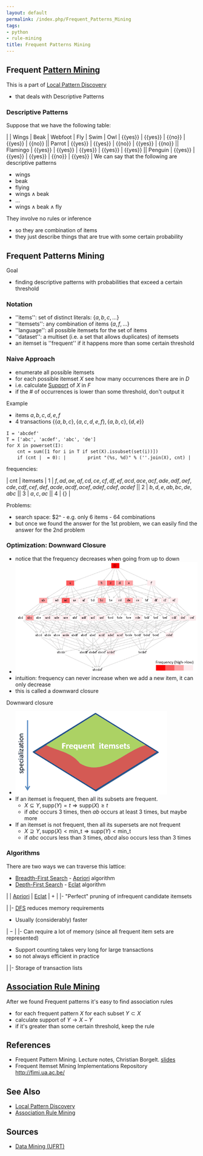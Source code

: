 ```yaml
---
layout: default
permalink: /index.php/Frequent_Patterns_Mining
tags:
- python
- rule-mining
title: Frequent Patterns Mining
---
```

## Frequent [Pattern Mining](Pattern_Mining)
This is a part of [Local Pattern Discovery](Local_Pattern_Discovery)
- that deals with Descriptive Patterns 


### Descriptive Patterns
Suppose that we have the following table:

|    |  Wings  |  Beak  |  Webfoot  |  Fly  |  Swim  |   Owl  |  {{yes}}  |  {{yes}}  |  {{no}}  |  {{yes}}  |  {{no}} ||   Parrot  |  {{yes}}  |  {{yes}}  |  {{no}}  |  {{yes}}  |  {{no}} ||   Flamingo  |  {{yes}}  |  {{yes}}  |  {{yes}}  |  {{yes}}  |  {{yes}} ||   Penguin  |  {{yes}}  |  {{yes}}  |  {{yes}}  |  {{no}}  |  {{yes}} |
We can say that the following are descriptive patterns
- $\text{wings}$
- $\text{beak}$
- $\text{flying}$
- $\text{wings} \land \text{beak}$
- $\text{...}$
- $\text{wings} \land \text{beak} \land \text{fly}$


They involve no rules or inference
- so they are combination of items
- they just describe things that are true with some certain probability


## Frequent Patterns Mining
Goal
- finding descriptive patterns with probabilities that exceed a certain threshold

### Notation
- ''items'': set of distinct literals: $\{ a, b, c, ...\}$
- ''itemsets'': any combination of items $\{ a, f, ... \}$
- ''language'': all possible itemsets for the set of items
- ''dataset'': a multiset (i.e. a set that allows duplicates) of itemsets
- an itemset is ''frequent'' if it happens more than some certain threshold


### Naive Approach
- enumerate all possible itemsets
- for each possible itemset $X$ see how many occurrences there are in $D$
- i.e. calculate [Support](Local_Pattern_Discovery#Support) of $X$ in $F$
- if the # of occurrences is lower than some threshold, don't output it


Example
- items ${a,b,c,d,e,f}$
- 4 transactions $\big\{ \{a,b,c\}, \{a,c,d,e,f\}, \{a,b,c\}, \{d,e\} \big\}$

```tera term macro
I = 'abcdef'
T = ['abc', 'acdef', 'abc', 'de']
for X in powerset(I):
    cnt = sum([1 for i in T if set(X).issubset(set(i))])
    if (cnt |  = 0): |        print "(%s, %d)" % (''.join(X), cnt) |
```


frequencies:

|   cnt  |  itemsets   |  1  |  $f,ad,ae,af,cd,ce,cf,df,ef,acd,ace,acf,ade,adf,aef,cde,cdf,cef,def,acde,acdf,acef,adef,cdef,acdef$ ||  2  |  $b,d,e,ab,bc,de,abc$ ||  3  |  $a,c,ac$ ||  4  |  $\{\}$ |

Problems:
- search space: $2^  - e.g. only 6 items - 64 combinations
- but once we found the answer for the 1st problem, we can easily find the answer for the 2nd problem



### Optimization: Downward Closure
- notice that the frequency decreases when going from up to down
- <img src="https://raw.githubusercontent.com/alexeygrigorev/wiki-figures/master/ufrt/kddm/lattice-frec-decrease.png" alt="Image">
- intuition: frequency can never increase when we add a new item, it can only decrease 
- this is called a downward closure


Downward closure
- <img src="https://raw.githubusercontent.com/alexeygrigorev/wiki-figures/master/ufrt/kddm/downward-closure.png" alt="Image">
- If an itemset is frequent, then all its subsets are frequent.
  - $X \subseteq Y, \text{supp}(Y) = t \Rightarrow \text{supp}(X) \geqslant t$
  - if $abc$ occurs 3 times, then $ab$ occurs at least 3 times, but maybe more
- If an itemset is not frequent, then all its supersets are not frequent
  - $X \supseteq Y, \text{supp}(X) < \text{min_t} \Rightarrow \text{supp}(Y) < \text{min_t}$
  - if $abc$ occurs less than 3 times, $abcd$ also occurs less than 3 times


### Algorithms
There are two ways we can traverse this lattice:
- [Breadth-First Search](Breadth-First_Search) - [Apriori](Apriori) algorithm
- [Depth-First Search](Depth-First_Search) - [Eclat](Eclat) algorithm


|    |  [Apriori](Apriori)  |  [Eclat](Eclat)  |   $+$   |   |- "Perfect" pruning of infrequent candidate itemsets

|   |- [DFS](Depth-First_Search) reduces memory requirements
- Usually (considerably) faster

|   $-$  |  |- Can require a lot of memory (since all frequent item sets are represented)
- Support counting takes very long for large transactions
- so not always efficient in practice

|  |- Storage of transaction lists



## [Association Rule Mining](Association_Rule_Mining)
After we found Frequent patterns it's easy to find association rules
- for each frequent pattern $X$ for each subset $Y \subset X$ 
- calculate support of $Y \to X - Y$
- if it's greater than some certain threshold, keep the rule



## References
- Frequent Pattern Mining. Lecture notes, Christian Borgelt. [slides](http://www.borgelt.net/slides/fpm.pdf)
- Frequent Itemset Mining Implementations Repository http://fimi.ua.ac.be/

## See Also
- [Local Pattern Discovery](Local_Pattern_Discovery)
- [Association Rule Mining](Association_Rule_Mining)

## Sources
- [Data Mining (UFRT)](Data_Mining_(UFRT))

